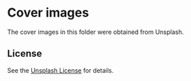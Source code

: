 # Cover images

The cover images in this folder were obtained from Unsplash.

## License

See the [Unsplash License](https://unsplash.com/license) for details.
